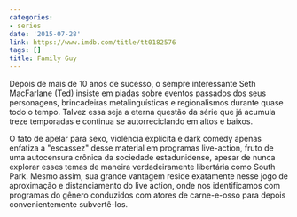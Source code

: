 ```yaml
---
categories:
- series
date: '2015-07-28'
link: https://www.imdb.com/title/tt0182576
tags: []
title: Family Guy
---
```


Depois de mais de 10 anos de sucesso, o sempre interessante Seth MacFarlane (Ted) insiste em piadas sobre eventos passados dos seus personagens, brincadeiras metalinguísticas e regionalismos durante quase todo o tempo. Talvez essa seja a eterna questão da série que já acumula treze temporadas e continua se autorreciclando em altos e baixos.

O fato de apelar para sexo, violência explícita e dark comedy apenas enfatiza a "escassez" desse material em programas live-action, fruto de uma autocensura crônica da sociedade estadunidense, apesar de nunca explorar esses temas de maneira verdadeiramente libertária como South Park. Mesmo assim, sua grande vantagem reside exatamente nesse jogo de aproximação e distanciamento do live action, onde nos identificamos com programas do gênero conduzidos com atores de carne-e-osso para depois convenientemente subvertê-los.